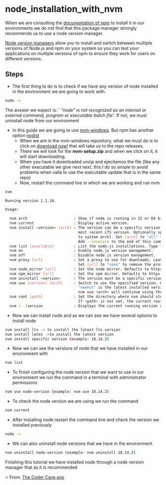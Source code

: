 # node_installation_with_nvm
When we are consulting the [documentation of npm](https://docs.npmjs.com/downloading-and-installing-node-js-and-npm) to install it in our environments we do not find that this package manager strongly recommends us to use a node version manager.

[Node version managers](https://github.com/nvm-sh/nvm) allow you to install and switch between multiple versions of Node.js and npm on your system so you can test your applications on multiple versions of npm to ensure they work for users on different versions.

## Steps
-  The first thing to do is to check if we have any version of node installed in the environment we are going to work with.
```sh
node -v
```
The answer we expect is: ' *"node" is not recognized as an internal or external command, program or executable batch file'*. If not, we must uninstall node from our environment

- In this guide we are going to use [nvm-windows](https://github.com/coreybutler/nvm-windows). But npm has another option [nodist](https://github.com/nullivex/nodist)
  - When we are in the nvm-windows repository, what we must do is to click on [download now!](https://github.com/coreybutler/nvm-windows/releases) that will take us to the repo releases. 
  - There we will look for the **nvm-setup.zip** and when we click on it, it will start downloading.
  - When you have it downloaded unzip and ejecitamos the file (like any other executable we give next next, this I do so simple to avoid problems when valla to use the executable update that is in the same repo)
  - Now, restart the command line in which we are working and run nvm  
```sh
nvm
```
```sh
Running version 1.1.10.

Usage:

  nvm arch                     : Show if node is running in 32 or 64 bit mode.
  nvm current                  : Display active version.
  nvm install <version> [arch] : The version can be a specific version, "latest" for the latest current version, or "lts" for the
                                 most recent LTS version. Optionally specify whether to install the 32 or 64 bit version (defaults
                                 to system arch). Set [arch] to "all" to install 32 AND 64 bit versions.
                                 Add --insecure to the end of this command to bypass SSL validation of the remote download server.
  nvm list [available]         : List the node.js installations. Type "available" at the end to see what can be installed. Aliased as ls.
  nvm on                       : Enable node.js version management.
  nvm off                      : Disable node.js version management.
  nvm proxy [url]              : Set a proxy to use for downloads. Leave [url] blank to see the current proxy.
                                 Set [url] to "none" to remove the proxy.
  nvm node_mirror [url]        : Set the node mirror. Defaults to https://nodejs.org/dist/. Leave [url] blank to use default url.
  nvm npm_mirror [url]         : Set the npm mirror. Defaults to https://github.com/npm/cli/archive/. Leave [url] blank to default url.
  nvm uninstall <version>      : The version must be a specific version.
  nvm use [version] [arch]     : Switch to use the specified version. Optionally use "latest", "lts", or "newest".
                                 "newest" is the latest installed version. Optionally specify 32/64bit architecture.
                                 nvm use <arch> will continue using the selected version, but switch to 32/64 bit mode.
  nvm root [path]              : Set the directory where nvm should store different versions of node.js.
                                 If <path> is not set, the current root will be displayed.
  nvm [--]version              : Displays the current running version of nvm for Windows. Aliased as v.
```

- Now we can install node and as we can see we have several options to install node
```sh
nvm install lts -> to install the latest lts version
nvm install lates ->to install the latest version
nvm install specific version (example: 18.14.2)
```

- Now we can see the versions of node that we have installed in our environment with 
```sh
nvm list
```

- To finish configuring the node version that we want to use in our environment we run the command in a terminal with administrator permissions 
```sh
nvm use node-version (example: nvm use 18.14.2)
```

- To check the node version we are using we run the command
```sh
nvm current
```

- After installing node restart the command line and check the version we installed previously
```sh
node -v
```

- We can also uninstall node versions that we have in the environment.
```sh
nvm uninstall node-version (example: nvm uninstall 18.14.2)
```

Finishing this tutorial we have installed node through a node version manager that as it is recommended 

⭐ From: [The Coder Cave esp](https://www.youtube.com/watch?v=Z-Ofqd2yBCc&t=399s)
